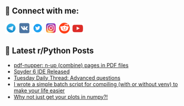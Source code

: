 ## 🔎 Connect with me:
[<img src="https://github.com/bullbesh/bullbesh/blob/main/images/Telegram.png" width="32" height="32" />](https://t.me/bullbesh)
[<img src="https://github.com/bullbesh/bullbesh/blob/main/images/VK.png" width="32" height="32" />](https://vk.com/bullbesh)
[<img src="https://github.com/bullbesh/bullbesh/blob/main/images/Twitter.png" width="32" height="32" />](https://twitter.com/bullbesh1)
[<img src="https://github.com/bullbesh/bullbesh/blob/main/images/Instagram.png" width="32" height="32" />](https://www.instagram.com/bullbesh)
[<img src="https://github.com/bullbesh/bullbesh/blob/main/images/Reddit.png" width="32" height="32" />](https://www.reddit.com/user/bullbesh)
[<img src="https://github.com/bullbesh/bullbesh/blob/main/images/YouTube.png" width="32" height="32" />](https://www.youtube.com/channel/UCtfjRs6uzgq5mfm8S06WTcg)

## 📕 Latest r/Python Posts
<!-- BLOG-POST-LIST:START -->
- [pdf-nupper: n-up &lpar;combine&rpar; pages in PDF files](https://www.reddit.com/r/Python/comments/1f7xfpq/pdfnupper_nup_combine_pages_in_pdf_files/)
- [Spyder 6 IDE Released](https://www.reddit.com/r/Python/comments/1f7w2rn/spyder_6_ide_released/)
- [Tuesday Daily Thread: Advanced questions](https://www.reddit.com/r/Python/comments/1f7lwin/tuesday_daily_thread_advanced_questions/)
- [I wrote a simple batch script for compiling &lpar;with or without venv&rpar; to make your life easier](https://www.reddit.com/r/Python/comments/1f7jlxr/i_wrote_a_simple_batch_script_for_compiling_with/)
- [Why not just get your plots in numpy?!](https://www.reddit.com/r/Python/comments/1f7jfgd/why_not_just_get_your_plots_in_numpy/)
<!-- BLOG-POST-LIST:END -->
